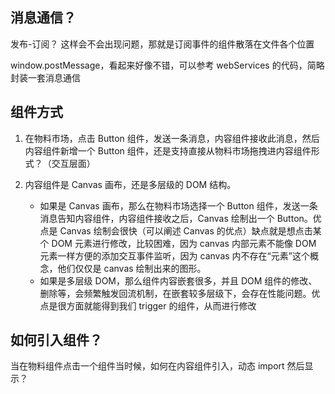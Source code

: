 ## 消息通信？

发布-订阅？ 这样会不会出现问题，那就是订阅事件的组件散落在文件各个位置

window.postMessage，看起来好像不错，可以参考 webServices 的代码，简略封装一套消息通信

## 组件方式

1. 在物料市场，点击 Button 组件，发送一条消息，内容组件接收此消息，然后内容组件新增一个 Button 组件，还是支持直接从物料市场拖拽进内容组件形式？（交互层面）

2. 内容组件是 Canvas 画布，还是多层级的 DOM 结构。
   - 如果是 Canvas 画布，那么在物料市场选择一个 Button 组件，发送一条消息告知内容组件，内容组件接收之后，Canvas 绘制出一个 Button。优点是 Canvas 绘制会很快（可以阐述 Canvas 的优点）缺点就是想点击某个 DOM 元素进行修改，比较困难，因为 canvas 内部元素不能像 DOM 元素一样方便的添加交互事件监听，因为 canvas 内不存在“元素”这个概念，他们仅仅是 canvas 绘制出来的图形。
   - 如果是多层级 DOM，那么组件内容嵌套很多，并且 DOM 组件的修改、删除等，会频繁触发回流机制，在嵌套较多层级下，会存在性能问题。优点是很方面就能得到我们 trigger 的组件，从而进行修改

## 如何引入组件？

当在物料组件点击一个组件当时候，如何在内容组件引入，动态 import 然后显示？
